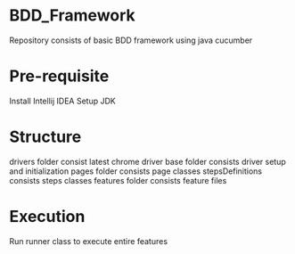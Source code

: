 # BDD_Framework
Repository consists of basic BDD framework using java cucumber
# Pre-requisite
Install Intellij IDEA
Setup JDK 
# Structure 
drivers folder consist latest chrome driver
base folder consists driver setup and initialization
pages folder consists page classes 
stepsDefinitions consists steps classes
features folder consists feature files 

# Execution 
Run runner class to execute entire features
